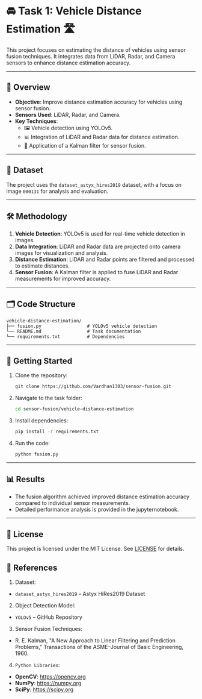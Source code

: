 # 🚘 Task 1: Vehicle Distance Estimation 🛣️

This project focuses on estimating the distance of vehicles using sensor fusion techniques. It integrates data from LiDAR, Radar, and Camera sensors to enhance distance estimation accuracy.

---

## 🎯 Overview

- **Objective**: Improve distance estimation accuracy for vehicles using sensor fusion.
- **Sensors Used**: LiDAR, Radar, and Camera.
- **Key Techniques**:
  - 🖼️ Vehicle detection using YOLOv5.
  - 📊 Integration of LiDAR and Radar data for distance estimation.
  - 🔄 Application of a Kalman filter for sensor fusion.

---

## 📂 Dataset

The project uses the `dataset_astyx_hires2019` dataset, with a focus on image `000131` for analysis and evaluation.

---

## 🛠️ Methodology

1. **Vehicle Detection**: YOLOv5 is used for real-time vehicle detection in images.
2. **Data Integration**: LiDAR and Radar data are projected onto camera images for visualization and analysis.
3. **Distance Estimation**: LiDAR and Radar points are filtered and processed to estimate distances.
4. **Sensor Fusion**: A Kalman filter is applied to fuse LiDAR and Radar measurements for improved accuracy.

---

## 🗂️ Code Structure

```
vehicle-distance-estimation/
├── fusion.py                 # YOLOv5 vehicle detection
└── README.md                 # Task documentation
└── requirements.txt          # Dependencies
```

---

## 🚀 Getting Started

1. Clone the repository:
   ```bash
   git clone https://github.com/Vardhan1303/sensor-fusion.git
    ```
2. Navigate to the task folder:

   ```bash
   cd sensor-fusion/vehicle-distance-estimation
    ```

3. Install dependencies:

   ```bash
   pip install -r requirements.txt
    ```

4. Run the code:

   ``` bash
   python fusion.py
    ```
---

## 📊 Results

- The fusion algorithm achieved improved distance estimation accuracy compared to individual sensor measurements.
- Detailed performance analysis is provided in the jupyternotebook. 

---

## 📜 License

This project is licensed under the MIT License. See [LICENSE](LICENSE) for details.

## 📜 References

1. Dataset:

- `dataset_astyx_hires2019` – Astyx HiRes2019 Dataset

2. Object Detection Model:

- `YOLOv5` – GitHub Repository

3. Sensor Fusion Techniques:

- R. E. Kalman, "A New Approach to Linear Filtering and Prediction Problems," Transactions of the ASME–Journal of Basic Engineering, 1960.

4. `Python Libraries`:

- **OpenCV**: https://opencv.org
- **NumPy**: https://numpy.org
- **SciPy**: https://scipy.org
